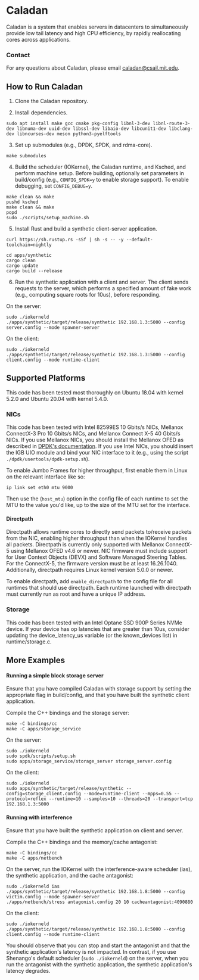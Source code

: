 # Caladan

Caladan is a system that enables servers in datacenters to
simultaneously provide low tail latency and high CPU efficiency, by
rapidly reallocating cores across applications.

### Contact

For any questions about Caladan, please email <caladan@csail.mit.edu>.

## How to Run Caladan

1) Clone the Caladan repository.

2) Install dependencies.

```
sudo apt install make gcc cmake pkg-config libnl-3-dev libnl-route-3-dev libnuma-dev uuid-dev libssl-dev libaio-dev libcunit1-dev libclang-dev libncurses-dev meson python3-pyelftools
```

3) Set up submodules (e.g., DPDK, SPDK, and rdma-core).

```
make submodules
```

4) Build the scheduler (IOKernel), the Caladan runtime, and Ksched, and perform machine setup.
Before building, optionally set parameters in build/config (e.g., `CONFIG_SPDK=y` to enable
storage support). To enable debugging, set `CONFIG_DEBUG=y`.
```
make clean && make
pushd ksched
make clean && make
popd
sudo ./scripts/setup_machine.sh
```

5) Install Rust and build a synthetic client-server application.

```
curl https://sh.rustup.rs -sSf | sh -s -- -y --default-toolchain=nightly
```
```
cd apps/synthetic
cargo clean
cargo update
cargo build --release
```

6) Run the synthetic application with a client and server. The client
sends requests to the server, which performs a specified amount of
fake work (e.g., computing square roots for 10us), before responding.

On the server:
```
sudo ./iokerneld
./apps/synthetic/target/release/synthetic 192.168.1.3:5000 --config server.config --mode spawner-server
```

On the client:
```
sudo ./iokerneld
./apps/synthetic/target/release/synthetic 192.168.1.3:5000 --config client.config --mode runtime-client
```

## Supported Platforms

This code has been tested most thoroughly on Ubuntu 18.04 with kernel
5.2.0 and Ubuntu 20.04 with kernel 5.4.0.

### NICs
This code has been tested with Intel 82599ES 10 Gbits/s NICs,
Mellanox ConnectX-3 Pro 10 Gbits/s NICs, and Mellanox Connect X-5 40 Gbits/s NICs.
If you use Mellanox NICs, you should install the Mellanox OFED as described in [DPDK's
documentation](https://doc.dpdk.org/guides/nics/mlx4.html). If you use
Intel NICs, you should insert the IGB UIO module and bind your NIC
interface to it (e.g., using the script `./dpdk/usertools/dpdk-setup.sh`).

To enable Jumbo Frames for higher throughput, first enable them in Linux on the
relevant interface like so:
```
ip link set eth0 mtu 9000
```
Then use the (`host_mtu`) option in the config file of each runtime to set the
MTU to the value you'd like, up to the size of the MTU set for the interface.

#### Directpath
Directpath allows runtime cores to directly send packets to/receive packets from the NIC, enabling
higher throughput than when the IOKernel handles all packets.
Directpath is currently only supported with Mellanox ConnectX-5 using Mellanox OFED v4.6 or newer.
NIC firmware must include support for User Context Objects (DEVX) and Software Managed Steering Tables.
For the ConnectX-5, the firmware version must be at least 16.26.1040. Additionally, directpath requires
Linux kernel version 5.0.0 or newer.

To enable directpath, add `enable_directpath` to the config file for all runtimes that should use directpath.
Each runtime launched with directpath must currently run as root and have a unique IP address.

### Storage
This code has been tested with an Intel Optane SSD 900P Series NVMe device.
If your device has op latencies that are greater than 10us, consider updating the device_latency_us
variable (or the known_devices list) in runtime/storage.c.

## More Examples

#### Running a simple block storage server
Ensure that you have compiled Caladan with storage support by setting the appropriate flag in build/config,
and that you have built the synthetic client application.

Compile the C++ bindings and the storage server:
```
make -C bindings/cc
make -C apps/storage_service
```

On the server:
```
sudo ./iokerneld
sudo spdk/scripts/setup.sh
sudo apps/storage_service/storage_server storage_server.config
```

On the client:
```
sudo ./iokerneld
sudo apps/synthetic/target/release/synthetic --config=storage_client.config --mode=runtime-client --mpps=0.55 --protocol=reflex --runtime=10 --samples=10 --threads=20 --transport=tcp 192.168.1.3:5000
```

#### Running with interference

Ensure that you have built the synthetic application on client and server.

Compile the C++ bindings and the memory/cache antagonist:
```
make -C bindings/cc
make -C apps/netbench
```

On the server, run the IOKernel with the interference-aware scheduler (ias),
the synthetic application, and the cache antagonist:
```
sudo ./iokerneld ias
./apps/synthetic/target/release/synthetic 192.168.1.8:5000 --config victim.config --mode spawner-server
./apps/netbench/stress antagonist.config 20 10 cacheantagonist:4090880
```

On the client:
```
sudo ./iokerneld
./apps/synthetic/target/release/synthetic 192.168.1.8:5000 --config client.config --mode runtime-client
```

You should observe that you can stop and start the antagonist and that the
synthetic application's latency is not impacted. In contrast, if you use
Shenango's default scheduler (`sudo ./iokerneld`) on the server, when you run
the antagonist with the synthetic application, the synthetic application's
latency degrades.
